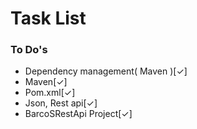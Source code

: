 
# Task List
### To Do's 
* Dependency management( Maven )[✓]
* Maven[✓]
* Pom.xml[✓] 
* Json, Rest api[✓] 
* BarcoSRestApi Project[✓]


